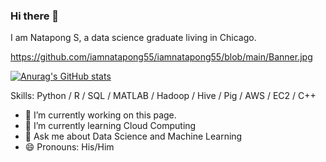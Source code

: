 ### Hi there 👋

I am Natapong S, a data science graduate living in Chicago.

https://github.com/iamnatapong55/iamnatapong55/blob/main/Banner.jpg

[![Anurag's GitHub stats](https://github-readme-stats.vercel.app/api?username=iamnatapong55)](https://github.com/anuraghazra/github-readme-stats)

Skills: Python / R / SQL / MATLAB / Hadoop / Hive / Pig / AWS / EC2 / C++

- 🔭 I’m currently working on this page. 
- 🌱 I’m currently learning Cloud Computing 
- 💬 Ask me about Data Science and Machine Learning 
- 😄 Pronouns: His/Him 




